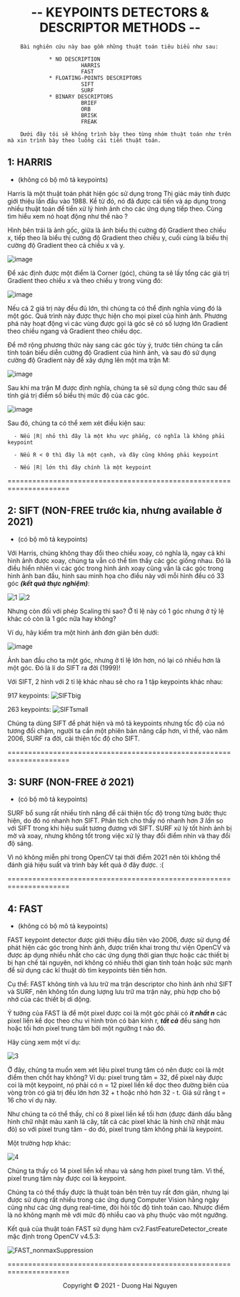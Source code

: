 <!-- Title -->
<h1 align="center"><b>-- KEYPOINTS DETECTORS & DESCRIPTOR METHODS --</b></h1>

        Bài nghiên cứu này bao gồm những thuật toán tiêu biểu như sau:

                 * NO DESCRIPTION
                           HARRIS
                           FAST
                 * FLOATING-POINTS DESCRIPTORS
                           SIFT
                           SURF
                 * BINARY DESCRIPTORS
                           BRIEF
                           ORB
                           BRISK
                           FREAK

        Dưới đây tôi sẽ không trình bày theo từng nhóm thuật toán như trên mà xin trình bày theo luồng cải tiến thuật toán.

## 1: HARRIS 

* (không có bộ mô tả keypoints)

Harris là một thuật toán phát hiện góc sử dụng trong Thị giác máy tính được giới thiệu lần đầu vào 1988. Kể từ đó, nó đã được cải tiến và áp dụng trong nhiều thuật toán để tiền xử lý hình ảnh cho các ứng dụng tiếp theo. Cùng tìm hiểu xem nó hoạt động như thế nào ?

Hình bên trái là ảnh gốc, giữa là ảnh biểu thị cường độ Gradient theo chiều x, tiếp theo là biểu thị cường độ Gradient theo chiều y, cuối cùng là biểu thị cường độ Gradient theo cả chiều x và y.

![image](https://user-images.githubusercontent.com/81065789/148052662-081da42b-0686-48bd-9072-3db08f1df2a7.png)

Để xác định được một điểm là Corner (góc), chúng ta sẽ lấy tổng các giá trị Gradient theo chiều x và theo chiều y trong vùng đó:

![image](https://user-images.githubusercontent.com/81065789/148052875-50da8d89-8968-4e6e-b222-de27cdbb6fc9.png)

Nếu cả 2 giá trị này đều đủ lớn, thì chúng ta có thể định nghĩa vùng đó là một góc. Quá trình này được thực hiện cho mọi pixel của hình ảnh. Phương phá này hoạt động vì các vùng được gọi là góc sẽ có số lượng lớn Gradient theo chiều ngang và Gradient theo chiều dọc.

Để mở rộng phương thức này sang các góc tùy ý, trước tiên chúng ta cần tính toán biểu diễn cường độ Gradient của hình ảnh, và sau đó sử dụng cường độ Gradient này để xây dựng lên một ma trận M:

![image](https://user-images.githubusercontent.com/81065789/148053166-04e534d7-f447-4f39-899e-b14ebd7bffc7.png)

Sau khi ma trận M được định nghĩa, chúng ta sẽ sử dụng công thức sau để tính giá trị điểm số biểu thị mức độ của các góc.

![image](https://user-images.githubusercontent.com/81065789/148053429-2dcdf575-42b3-4160-8b9f-7f5659e8badf.png)

Sau đó, chúng ta có thể xem xét điều kiện sau:

      - Nếu |R| nhỏ thì đây là một khu vực phẳng, có nghĩa là không phải keypoint

      - Nếu R < 0 thì đây là một cạnh, và đây cũng không phải keypoint

      - Nếu |R| lớn thì đây chính là một keypoint
      
=====================================================================

## 2: SIFT (NON-FREE trước kia, nhưng available ở 2021)

* (có bộ mô tả keypoints)

Với Harris, chúng không thay đổi theo chiều xoay, có nghĩa là, ngay cả khi hình ảnh được xoay, chúng ta vẫn có thể tìm thấy các góc giống nhau. Đó là điều hiển nhiên vì các góc trong hình ảnh xoay cũng vẫn là các góc trong hình ảnh ban đầu, hình sau minh họa cho điều này với mỗi hình đều có 33 góc **_(kết quả thực nghiệm)_**:

![1](https://user-images.githubusercontent.com/81065789/148065886-43e17743-85bb-4073-adf7-b7a7b75e25e7.jpg)
![2](https://user-images.githubusercontent.com/81065789/148065896-b450c892-39ea-40b7-aa8b-8c0f9efecfd1.jpg)

Nhưng còn đối với phép Scaling thì sao? Ở tỉ lệ này có 1 góc nhưng ở tỷ lệ khác có còn là 1 góc nữa hay không? 

Ví dụ, hãy kiểm tra một hình ảnh đơn giản bên dưới:

![image](https://user-images.githubusercontent.com/81065789/148063926-e5373a0f-92ec-49f0-877e-c70016563d80.png)

Ảnh ban đầu cho ta một góc, nhưng ở tỉ lệ lớn hơn, nó lại có nhiều hơn là một góc. Đó là lí do SIFT ra đời (1999)!

Với SIFT, 2 hình với 2 tỉ lệ khác nhau sẽ cho ra 1 tập keypoints khác nhau:

917 keypoints: ![SIFTbig](https://user-images.githubusercontent.com/81065789/148076055-997693f2-80da-4c3d-9220-e764f42b8de8.jpg)

263 keypoints: ![SIFTsmall](https://user-images.githubusercontent.com/81065789/148076069-2b8f9c13-8924-404a-a8a8-c0077d65c433.jpg)

Chúng ta dùng SIFT để phát hiện và mô tả keypoints nhưng tốc độ của nó tương đối chậm, người ta cần một phiên bản nâng cấp hơn, vì thế, vào năm 2006, SURF ra đời, cải thiện tốc độ cho SIFT.

=====================================================================

## 3: SURF (NON-FREE ở 2021)

* (có bộ mô tả keypoints)

SURF bổ sung rất nhiều tính năng để cải thiện tốc độ trong từng bước thực hiện, do đó nó nhanh hơn SIFT. Phân tích cho thấy nó nhanh hơn _3 lần_ so với SIFT trong khi hiệu suất tương đương với SIFT. SURF xử lý tốt hình ảnh bị mờ và xoay, nhưng không tốt trong việc xử lý thay đổi điểm nhìn và thay đổi độ sáng.

Vì nó không miễn phí trong OpenCV tại thời điểm 2021 nên tôi không thể đánh giá hiệu suất và trình bày kết quả ở đây được. :(

=====================================================================

## 4: FAST

* (không có bộ mô tả keypoints)

FAST keypoint detector được giới thiệu đầu tiên vào 2006, được sử dụng để phát hiện các góc trong hình ảnh, được triển khai trong thư viện OpenCV và được áp dụng nhiều nhất cho các ứng dụng thời gian thực hoặc các thiết bị bị hạn chế tài nguyên, nơi không có nhiều thời gian tính toán hoặc sức mạnh để sử dụng các kĩ thuật dò tìm keypoints tiên tiến hơn. 

Cụ thể: FAST không tính và lưu trữ ma trận descriptor cho hình ảnh nhứ SIFT và SURF, nên không tốn dung lượng lưu trữ ma trận này, phù hợp cho bộ nhớ của các thiết bị di dộng.

Ý tưởng của FAST là để một pixel được coi là một góc phải có _**ít nhất n**_ các pixel liền kề dọc theo chu vi hình tròn có bán kính r, _**tất cả**_ đều sáng hơn hoặc tối hơn pixel trung tâm bởi một ngưỡng t nào đó.

Hãy cùng xem một ví dụ:

![3](https://user-images.githubusercontent.com/81065789/148164855-90fbdaba-9e20-4b7a-89bc-851a779ed2bb.png)

Ở đây, chúng ta muốn xem xét liệu pixel trung tâm có nên được coi là một điểm then chốt hay không? Ví dụ: pixel trung tâm = 32, để pixel này được coi là một keypoint, nó phải có n = 12 pixel liền kề dọc theo đường biên của vòng tròn có giá trị đều lớn hơn 32 + t hoặc nhỏ hơn 32 - t. Giả sử rằng t = 16 cho ví dụ này.

Như chúng ta có thể thấy, chỉ có 8 pixel liền kề tối hơn (được đánh dấu bằng hình chữ nhật màu xanh lá cây, tất cả các pixel khác là hình chữ nhật màu đỏ) so với pixel trung tâm - do đó, pixel trung tâm không phải là keypoint.

Một trường hợp khác:

![4](https://user-images.githubusercontent.com/81065789/148164868-c0765261-0227-40cd-af8a-6d43c9330469.png)

Chúng ta thấy có 14 pixel liền kề nhau và sáng hơn pixel trung tâm. Vì thế, pixel trung tâm này được coi là keypoint.

Chúng ta có thể thấy được là thuật toán bên trên tuy rất đơn giản, nhưng lại được sử dụng rất nhiều trong các ứng dụng Computer Vision hằng ngày cũng như các ứng dụng real-time, đòi hỏi tốc độ tính toán cao. Nhược điểm là nó không mạnh mẽ với mức độ nhiễu cao và phụ thuộc vào một ngưỡng.

Kết quả của thuật toán FAST sử dụng hàm cv2.FastFeatureDetector_create mặc định trong OpenCV v4.5.3:

![FAST_nonmaxSuppression](https://user-images.githubusercontent.com/81065789/148171386-21dac5d3-80d4-4b27-9957-63e4de482c0f.jpg)

=====================================================================

<!-- Footer -->
<p align='center'>Copyright © 2021 - Duong Hai Nguyen</p>
